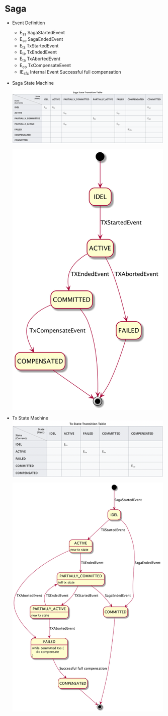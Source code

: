 # Saga

* Event Definition

  - E<sub>ss</sub> SagaStartedEvent
  - E<sub>se</sub> SagaEndedEvent
  - E<sub>ts</sub> TxStartedEvent
  - E<sub>te</sub> TxEndedEvent
  - E<sub>ta</sub> TxAbortedEvent
  - E<sub>co</sub> TxCompensateEvent
  - IE<sub>sfc</sub> Internal Event Successful full compensation

* Saga State Machine

  ![image-20190420005126848](assets/saga_state_table.png)

  

  ![image-20190420005436096](assets/tx_state_diagram.png)

* Tx State Machine
  ![image-20190420005126848](assets/tx_state_table.png)

  ![image-20190420005926716](assets/saga_state_diagram.png)

